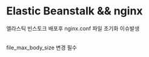 # Elastic Beanstalk && nginx

엘라스틱 빈스토크 배포후 nginx.conf 파일 초기화 이슈발생<br><br>

file_max_body_size 변경 필수<br>
